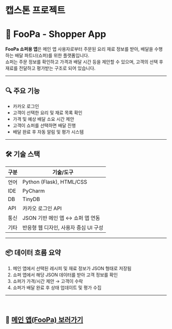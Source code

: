 # 캡스톤 프로젝트
# 🚚 FooPa - Shopper App

**FooPa 쇼퍼용 앱**은 메인 앱 사용자로부터 주문된 요리 재료 정보를 받아, 배달을 수행하는 배달 파트너(쇼퍼)를 위한 플랫폼입니다.  
쇼퍼는 주문 정보를 확인하고 가격과 배달 시간 등을 제안할 수 있으며, 고객의 선택 후 재료를 전달하고 평가받는 구조로 되어 있습니다.

---

## 🔍 주요 기능

- 카카오 로그인
- 고객이 선택한 요리 및 재료 목록 확인
- 가격 및 예상 배달 소요 시간 제안
- 고객이 쇼퍼를 선택하면 배달 진행
- 배달 완료 후 자동 알림 및 평가 시스템

---

## 🛠 기술 스택

| 구분        | 기술/도구 |
|-------------|------------|
| 언어        | Python (Flask), HTML/CSS |
| IDE         | PyCharm |
| DB          | TinyDB |
| API         | 카카오 로그인 API |
| 통신        | JSON 기반 메인 앱 ↔ 쇼퍼 앱 연동 |
| 기타        | 반응형 웹 디자인, 사용자 중심 UI 구성 |

---

## 📦 데이터 흐름 요약

1. 메인 앱에서 선택된 레시피 및 재료 정보가 JSON 형태로 저장됨
2. 쇼퍼 앱에서 해당 JSON 데이터를 받아 고객 정보를 확인
3. 쇼퍼가 가격/시간 제안 → 고객이 수락
4. 쇼퍼가 배달 완료 후 상태 업데이트 및 평가 수집

---

<br>

## 📎 [ 메인 앱(FooPa) 보러가기](https://github.com/DDH-975/FooPa_local)

